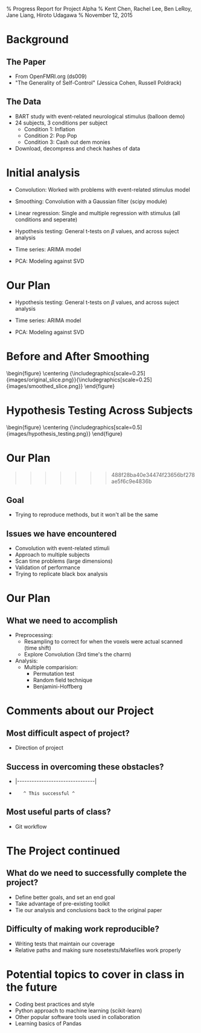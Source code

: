 % Progress Report for Project Alpha
% Kent Chen, Rachel Lee, Ben LeRoy, Jane Liang, Hiroto Udagawa
% November 12, 2015



# Background

## The Paper

- From OpenFMRI.org (ds009)
- "The Generality of Self-Control" (Jessica Cohen, Russell Poldrack)
<comment about software packages and replication>

## The Data

- BART study with event-related neurological stimulus (balloon demo)
- 24 subjects, 3 conditions per subject
	- Condition 1: Inflation
	- Condition 2: Pop Pop
	- Condition 3: Cash out dem monies
- Download, decompress and check hashes of data


# Initial analysis

- Convolution: Worked with problems with event-related stimulus model

- Smoothing: Convolution with a Gaussian filter (scipy module)

- Linear regression: Single and multiple regression with stimulus (all conditions and seperate)

- Hypothesis testing: General t-tests on $\beta$ values, and across suject analysis

- Time series: ARIMA model

- PCA: Modeling against SVD

# Our Plan

- Hypothesis testing: General t-tests on $\beta$ values, and across suject analysis

- Time series: ARIMA model

- PCA: Modeling against SVD

# Before and After Smoothing
\begin{figure}
  \centering
  {\includegraphics[scale=0.25]{images/original_slice.png}}{\includegraphics[scale=0.25]{images/smoothed_slice.png}}
\end{figure}



# Hypothesis Testing Across Subjects
\begin{figure}
  \centering
  {\includegraphics[scale=0.5]{images/hypothesis_testing.png}}
\end{figure}

# Our Plan

>>>>>>> 488f28ba40e34474f23656bf278ae5f6c9e4836b
## Goal
- Trying to reproduce methods, but it won't all be the same

## Issues we have encountered
- Convolution with event-related stimuli
- Approach to multiple subjects
- Scan time problems (large dimensions)
- Validation of performance
- Trying to replicate black box analysis

# Our Plan
## What we need to accomplish
- Preprocessing: 
	- Resampling to correct for when the voxels were actual scanned (time shift)
	- Explore Convolution (3rd time's the charm)
- Analysis:
	- Multiple comparision:
		- Permutation test
		- Random field technique
		- Benjamini-Hoffberg

# Comments about our Project

## Most difficult aspect of project?
- Direction of project

## Success in overcoming these obstacles?
- |--------------------------------|
- 		 ^ This successful ^
 
## Most useful parts of class?
- Git workflow

# The Project continued

## What do we need to successfully complete the project?
- Define better goals, and set an end goal
- Take advantage of pre-existing toolkit
- Tie our analysis and conclusions back to the original paper

## Difficulty of making work reproducible?
- Writing tests that maintain our coverage
- Relative paths and making sure nosetests/Makefiles work properly

# Potential topics to cover in class in the future
- Coding best practices and style
- Python approach to machine learning (scikit-learn)
- Other popular software tools used in collaboration
- Learning basics of Pandas


